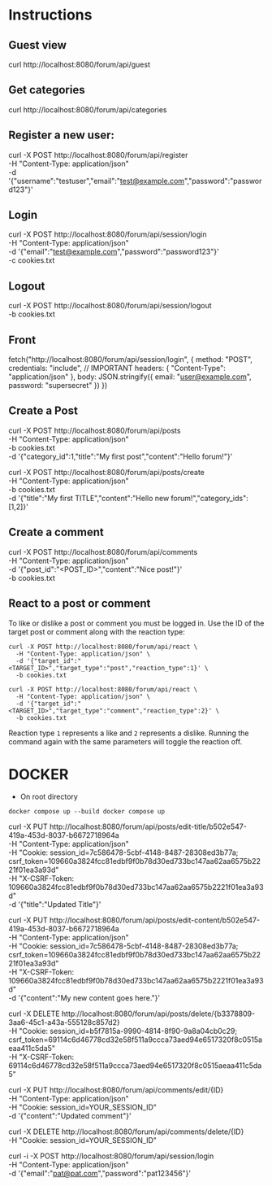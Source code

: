 # Instructions

## Guest view
curl  http://localhost:8080/forum/api/guest

## Get categories
curl http://localhost:8080/forum/api/categories

## Register a new user:

curl -X POST http://localhost:8080/forum/api/register \
  -H "Content-Type: application/json" \
  -d '{"username":"testuser","email":"test@example.com","password":"password123"}'

## Login

curl -X POST http://localhost:8080/forum/api/session/login \
  -H "Content-Type: application/json" \
  -d '{"email":"test@example.com","password":"password123"}' \
  -c cookies.txt

## Logout

curl -X POST http://localhost:8080/forum/api/session/logout \
  -b cookies.txt


## Front

fetch("http://localhost:8080/forum/api/session/login", {
    method: "POST",
    credentials: "include", // IMPORTANT
    headers: {
        "Content-Type": "application/json"
    },
    body: JSON.stringify({
        email: "user@example.com",
        password: "supersecret"
    })
})



 ## Create a Post

 curl -X POST http://localhost:8080/forum/api/posts \
  -H "Content-Type: application/json" \
  -b cookies.txt \
  -d '{"category_id":1,"title":"My first post","content":"Hello forum!"}'

  curl -X POST http://localhost:8080/forum/api/posts/create \
  -H "Content-Type: application/json" \
  -b cookies.txt \
  -d '{"title":"My first TITLE","content":"Hello new forum!","category_ids":[1,2]}'

## Create a comment

curl -X POST http://localhost:8080/forum/api/comments \
  -H "Content-Type: application/json" \
  -d '{"post_id":"<POST_ID>","content":"Nice post!"}' \
  -b cookies.txt

## React to a post or comment

To like or dislike a post or comment you must be logged in. Use the ID of the
target post or comment along with the reaction type:

```
curl -X POST http://localhost:8080/forum/api/react \
  -H "Content-Type: application/json" \
  -d '{"target_id":"<TARGET_ID>","target_type":"post","reaction_type":1}' \
  -b cookies.txt

curl -X POST http://localhost:8080/forum/api/react \
  -H "Content-Type: application/json" \
  -d '{"target_id":"<TARGET_ID>","target_type":"comment","reaction_type":2}' \
  -b cookies.txt
```
Reaction type `1` represents a like and `2` represents a dislike. Running the
command again with the same parameters will toggle the reaction off.

# DOCKER

- On root directory

`
docker compose up --build
docker compose up
`

curl -X PUT http://localhost:8080/forum/api/posts/edit-title/b502e547-419a-453d-8037-b6672718964a \
  -H "Content-Type: application/json" \
  -H "Cookie: session_id=7c586478-5cbf-4148-8487-28308ed3b77a; csrf_token=109660a3824fcc81edbf9f0b78d30ed733bc147aa62aa6575b2221f01ea3a93d" \
  -H "X-CSRF-Token: 109660a3824fcc81edbf9f0b78d30ed733bc147aa62aa6575b2221f01ea3a93d" \
  -d '{"title":"Updated Title"}'

curl -X PUT http://localhost:8080/forum/api/posts/edit-content/b502e547-419a-453d-8037-b6672718964a \
  -H "Content-Type: application/json" \
  -H "Cookie: session_id=7c586478-5cbf-4148-8487-28308ed3b77a; csrf_token=109660a3824fcc81edbf9f0b78d30ed733bc147aa62aa6575b2221f01ea3a93d" \
  -H "X-CSRF-Token: 109660a3824fcc81edbf9f0b78d30ed733bc147aa62aa6575b2221f01ea3a93d" \
  -d '{"content":"My new content goes here."}'

  curl -X DELETE http://localhost:8080/forum/api/posts/delete/{b3378809-3aa6-45c1-a43a-555128c857d2} \
  -H "Cookie: session_id=b5f7815a-9990-4814-8f90-9a8a04cb0c29; csrf_token=69114c6d46778cd32e58f511a9ccca73aed94e6517320f8c0515aeaa411c5da5" \
  -H "X-CSRF-Token: 69114c6d46778cd32e58f511a9ccca73aed94e6517320f8c0515aeaa411c5da5"

curl -X PUT http://localhost:8080/forum/api/comments/edit/{ID} \
  -H "Content-Type: application/json" \
  -H "Cookie: session_id=YOUR_SESSION_ID" \
  -d '{"content":"Updated comment"}'

curl -X DELETE http://localhost:8080/forum/api/comments/delete/{ID} \
  -H "Cookie: session_id=YOUR_SESSION_ID"    


  curl -i -X POST http://localhost:8080/forum/api/session/login \
  -H "Content-Type: application/json" \
  -d '{"email":"pat@pat.com","password":"pat123456"}'